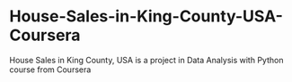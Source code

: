 # House-Sales-in-King-County-USA-Coursera
House Sales in King County, USA is a project in Data Analysis with Python course from Coursera
